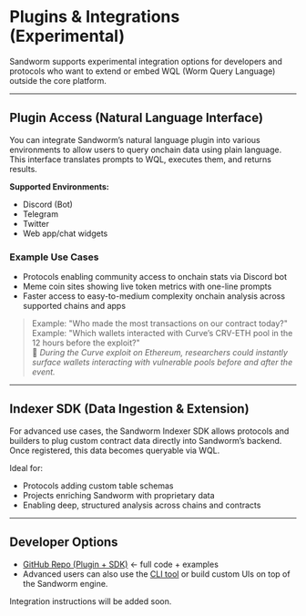 # Plugins & Integrations (Experimental)

Sandworm supports experimental integration options for developers and protocols who want to extend or embed WQL (Worm Query Language) outside the core platform.

---

## Plugin Access (Natural Language Interface)

You can integrate Sandworm’s natural language plugin into various environments to allow users to query onchain data using plain language. This interface translates prompts to WQL, executes them, and returns results.

**Supported Environments:**

- Discord (Bot)
- Telegram
- Twitter
- Web app/chat widgets

### Example Use Cases

- Protocols enabling community access to onchain stats via Discord bot
- Meme coin sites showing live token metrics with one-line prompts
- Faster access to easy-to-medium complexity onchain analysis across supported chains and apps

> Example: "Who made the most transactions on our contract today?"  
> Example: "Which wallets interacted with Curve’s CRV-ETH pool in the 12 hours before the exploit?"  
> 🧠 _During the Curve exploit on Ethereum, researchers could instantly surface wallets interacting with vulnerable pools before and after the event._

---

## Indexer SDK (Data Ingestion & Extension)

For advanced use cases, the Sandworm Indexer SDK allows protocols and builders to plug custom contract data directly into Sandworm’s backend. Once registered, this data becomes queryable via WQL.

Ideal for:

- Protocols adding custom table schemas
- Projects enriching Sandworm with proprietary data
- Enabling deep, structured analysis across chains and contracts

---

## Developer Options

- [GitHub Repo (Plugin + SDK)](https://github.com/sand-worm-labs/sandworm_indexer_sdk) ← full code + examples
- Advanced users can also use the [CLI tool](https://github.com/sand-worm-labs/wql) or build custom UIs on top of the Sandworm engine.

Integration instructions will be added soon.
